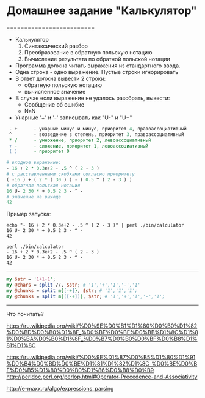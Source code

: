 # Домашнее задание "Калькулятор"
=========================

* Калькулятор
    1. Синтаксический разбор
    2. Преобразование в обратную польскую нотацию
    3. Вычисление результата по обратной польской нотации
* Программа должна читать выражения из стандартного ввода.
* Одна строка - одно выражение. Пустые строки игнорировать
* В ответ должна вывести 2 строки:
    - обратную польскую нотацию
    - вычисленное значение
* В случае если выражение не удалось разобрать, вывести:
    - Сообщение об ошибке
    - NaN
* Унарные '+' и '-' записывать как "U-" и "U+"

```perl
 - +      - унарные минус и минус, приоритет 4, правоассоциативный
 ^        - возведение в степень, приоритет 3, правоассоциативный
 * /      - умножение, приоритет 2, левоассоциативный
 + -      - сложение, приоритет 1, левоассоциативный
 ( )      - приоритет 0
```

```perl
# входное выражение:
- 16 + 2 * 0.3e+2 - .5 ^ ( 2 - 3 )
# с расставленными скобками согласно приоритету
( -16 ) + ( 2 * ( 30 ) ) - ( 0.5 ^ ( 2 - 3 ) )
# обратная польская нотация
16 U- 2 30 * + 0.5 2 3 - ^ -
# значение на выходе
42
```

Пример запуска:

```
echo "- 16 + 2 * 0.3e+2 - .5 ^ ( 2 - 3 )" | perl ./bin/calculator
16 U- 2 30 * + 0.5 2 3 - ^ -
42
```

```
perl ./bin/calculator
- 16 + 2 * 0.3e+2 - .5 ^ ( 2 - 3 )
16 U- 2 30 * + 0.5 2 3 - ^ -
42
```

---

```perl
my $str = '1+1-1';
my @chars = split //, $str; # '1','+','1','-','1'
my @chunks = split m{[-+]}, $str; # '1','1','1';
my @chunks = split m{([-+])}, $str; # '1','+','1','-','1';
```

---

Что почитать?

https://ru.wikipedia.org/wiki/%D0%9E%D0%B1%D1%80%D0%B0%D1%82%D0%BD%D0%B0%D1%8F_%D0%BF%D0%BE%D0%BB%D1%8C%D1%81%D0%BA%D0%B0%D1%8F_%D0%B7%D0%B0%D0%BF%D0%B8%D1%81%D1%8C

https://ru.wikipedia.org/wiki/%D0%9E%D1%87%D0%B5%D1%80%D1%91%D0%B4%D0%BD%D0%BE%D1%81%D1%82%D1%8C_%D0%BE%D0%BF%D0%B5%D1%80%D0%B0%D1%86%D0%B8%D0%B9
http://perldoc.perl.org/perlop.html#Operator-Precedence-and-Associativity

http://e-maxx.ru/algo/expressions_parsing
